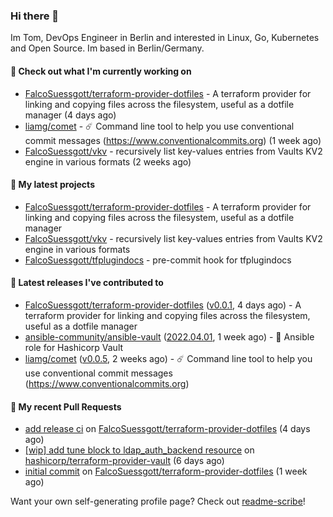 ### Hi there 👋

Im Tom, DevOps Engineer in Berlin and interested in Linux, Go, Kubernetes and Open Source.
Im based in Berlin/Germany.

#### 👷 Check out what I'm currently working on

- [FalcoSuessgott/terraform-provider-dotfiles](https://github.com/FalcoSuessgott/terraform-provider-dotfiles) - A terraform provider for linking and copying files across the filesystem, useful as a dotfile manager (4 days ago)
- [liamg/comet](https://github.com/liamg/comet) - :comet: Command line tool to help you use conventional commit messages (https://www.conventionalcommits.org) (1 week ago)
- [FalcoSuessgott/vkv](https://github.com/FalcoSuessgott/vkv) - recursively list key-values entries from Vaults KV2 engine in various formats (2 weeks ago)

#### 🌱 My latest projects

- [FalcoSuessgott/terraform-provider-dotfiles](https://github.com/FalcoSuessgott/terraform-provider-dotfiles) - A terraform provider for linking and copying files across the filesystem, useful as a dotfile manager
- [FalcoSuessgott/vkv](https://github.com/FalcoSuessgott/vkv) - recursively list key-values entries from Vaults KV2 engine in various formats
- [FalcoSuessgott/tfplugindocs](https://github.com/FalcoSuessgott/tfplugindocs) - pre-commit hook for tfplugindocs

#### 🔭 Latest releases I've contributed to

- [FalcoSuessgott/terraform-provider-dotfiles](https://github.com/FalcoSuessgott/terraform-provider-dotfiles) ([v0.0.1](https://github.com/FalcoSuessgott/terraform-provider-dotfiles/releases/tag/v0.0.1), 4 days ago) - A terraform provider for linking and copying files across the filesystem, useful as a dotfile manager
- [ansible-community/ansible-vault](https://github.com/ansible-community/ansible-vault) ([2022.04.01](https://github.com/ansible-community/ansible-vault/releases/tag/2022.04.01), 1 week ago) - :key: Ansible role for Hashicorp Vault
- [liamg/comet](https://github.com/liamg/comet) ([v0.0.5](https://github.com/liamg/comet/releases/tag/v0.0.5), 2 weeks ago) - :comet: Command line tool to help you use conventional commit messages (https://www.conventionalcommits.org)

#### 🔨 My recent Pull Requests

- [add release ci](https://github.com/FalcoSuessgott/terraform-provider-dotfiles/pull/3) on [FalcoSuessgott/terraform-provider-dotfiles](https://github.com/FalcoSuessgott/terraform-provider-dotfiles) (4 days ago)
- [[wip] add tune block to ldap_auth_backend resource](https://github.com/hashicorp/terraform-provider-vault/pull/1405) on [hashicorp/terraform-provider-vault](https://github.com/hashicorp/terraform-provider-vault) (6 days ago)
- [initial commit](https://github.com/FalcoSuessgott/terraform-provider-dotfiles/pull/1) on [FalcoSuessgott/terraform-provider-dotfiles](https://github.com/FalcoSuessgott/terraform-provider-dotfiles) (1 week ago)

Want your own self-generating profile page? Check out [readme-scribe](https://github.com/muesli/readme-scribe)!